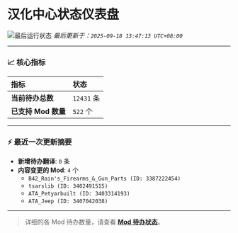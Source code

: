 # 汉化中心状态仪表盘

![最后运行状态](https://img.shields.io/badge/Last%20Run-Success-green)
*最后更新于：`2025-09-18 13:47:13 UTC+08:00`*

---

### 📈 **核心指标**

| 指标 | 状态 |
| :--- | :--- |
| **当前待办总数** | ``12431`` 条 |
| **已支持 Mod 数量** | ``522`` 个 |

---

### ⚡ **最近一次更新摘要**

*   **新增待办翻译**: `0` 条
*   **内容变更的 Mod**: `4` 个
    *   `B42_Rain's_Firearms_&_Gun_Parts (ID: 3387222454)`
    *   `tsarslib (ID: 3402491515)`
    *   `ATA_Petyarbuilt (ID: 3403314193)`
    *   `ATA_Jeep (ID: 3407042038)`

---

> 详细的各 Mod 待办数量，请查看 [**Mod 待办状态**](MOD_TODO_STATUS.md)。

